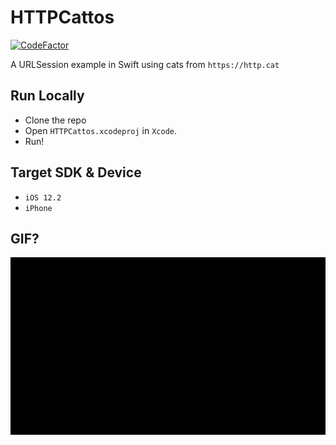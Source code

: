 #  HTTPCattos

[![CodeFactor](https://www.codefactor.io/repository/github/shawonashraf/httpcattos/badge)](https://www.codefactor.io/repository/github/shawonashraf/httpcattos)

A URLSession example in Swift using cats from `https://http.cat`

## Run Locally
- Clone the repo
- Open `HTTPCattos.xcodeproj` in `Xcode`.
- Run!

## Target SDK & Device
- `iOS 12.2`
- `iPhone`

## GIF?
![example](./example.gif)
